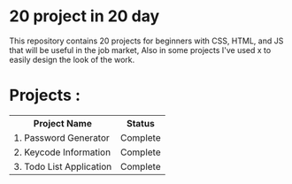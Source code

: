 # 20 project in 20 day

This repository contains 20 projects for beginners with CSS, HTML, and JS that will be useful in the job market, Also in some projects I've used x to easily design the look of the work.

# Projects : 

<table>
        <tr>
            <th>Project Name</th>
            <th>Status</th>
        </tr>
        <tr>
            <td>1. Password Generator</td>
            <td>Complete</td>
        </tr>
        <tr>
            <td>2. Keycode Information</td>
            <td>Complete</td>
        </tr>
        <tr>
            <td>3. Todo List Application</td>
            <td>Complete</td>
        </tr>
    </table>